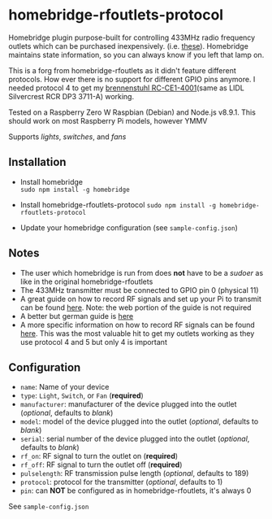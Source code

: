 # homebridge-rfoutlets-protocol

Homebridge plugin purpose-built for controlling 433MHz radio frequency outlets which can be purchased inexpensively. (i.e. [these](https://www.amazon.com/Etekcity-Wireless-Electrical-Household-Appliances/dp/B00DQELHBS "Etekcity Wireless Outlets")). Homebridge maintains state information, so you can always know if you left that lamp on.

This is a forg from homebridge-rfoutlets as it didn't feature different protocols. How ever there is no support for different GPIO pins anymore. I needed protocol 4 to get my [brennenstuhl RC-CE1-4001](https://www.brennenstuhl.com/en-DE/Comfort-Line-Remote-Control-Set-RC-CE1-4001)(same as LIDL Silvercrest RCR DP3 3711-A) working.

Tested on a Raspberry Zero W Raspbian (Debian) and Node.js v8.9.1. This should work on most Raspberry Pi models, however YMMV

Supports *lights*, *switches*, and *fans*

## Installation

- Install homebridge  
`sudo npm install -g homebridge`

- Install homebridge-rfoutlets-protocol
`sudo npm install -g homebridge-rfoutlets-protocol`

- Update your homebridge configuration (see `sample-config.json`)

## Notes

- The user which homebridge is run from does **not** have to be a *sudoer* as like in the original homebridge-rfoutlets
- The 433MHz transmitter must be connected to GPIO pin 0 (physical 11)
- A great guide on how to record RF signals and set up your Pi to transmit can be found [here](https://www.samkear.com/hardware/control-power-outlets-wirelessly-raspberry-pi "Pi 433Mhz Transmitter Guide"). Note: the web portion of the guide is not required
- A better but german guide is [here](https://tutorials-raspberrypi.de/raspberry-pi-funksteckdosen-433-mhz-steuern/)
- A more specific information on how to record RF signals can be found [here](https://github.com/sui77/rc-switch/issues/103). This was the most valuable hit to get my outlets working as they use protocol 4 and 5 but only 4 is important

## Configuration

- `name`: Name of your device
- `type`: `Light`, `Switch`, or `Fan` (**required**)
- `manufacturer`: manufacturer of the device plugged into the outlet (*optional*, defaults to *blank*)
- `model`: model of the device plugged into the outlet (*optional*, defaults to *blank*)
- `serial`: serial number of the device plugged into the outlet (*optional*, defaults to *blank*)
- `rf_on`: RF signal to turn the outlet on (**required**)
- `rf_off`: RF signal to turn the outlet off (**required**)
- `pulselength`: RF transmission pulse length (*optional*, defaults to 189)
- `protocol`: protocol for the transmitter (*optional*, defaults to 1)
- `pin`: can **NOT** be configured as in homebridge-rfoutlets, it's always 0

See `sample-config.json`
